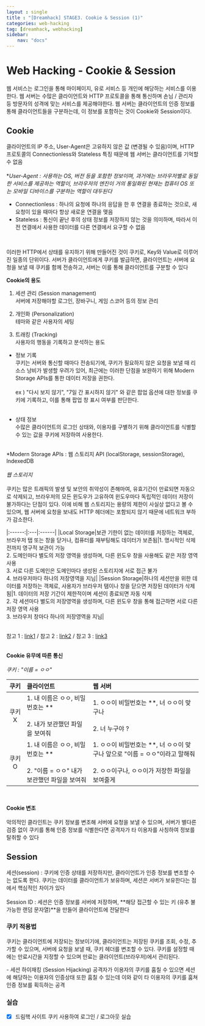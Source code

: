 ```yaml
---
layout : single
title : "[Dreamhack] STAGE3. Cookie & Session (1)"
categories: web-hacking
tag: [dreamhack, webhacking]
sidebar:
    nav: "docs"
---
```

# Web Hacking - Cookie & Session
웹 서비스는 로그인을 통해 마이페이지, 유로 서비스 등 개인에 해당하는 서비스를 이용한다. 웹 서버는 수많은 클라이언트와 HTTP 프로토콜을 통해 통신하며 손님 / 관리자 등 방문자의 성격에 맞는 서비스를 제공해야한다.
웹 서버는 클라이언트의 인증 정보를 통해 클라이언트들을 구분하는데, 이 정보를 포함하는 것이 Cookie와 Session이다.

## Cookie
클라이언트의 IP 주소, User-Agent은 고유하지 않은 값 (변경될 수 있음)이며, HTTP 프로토콜의 Connectionless와 Stateless 특징 때문에 웹 서버는 클라이언트를 기억할 수 없음<br><br>
**User-Agent : 사용하는 OS, 버전 등을 포함한 정보이며, 과거에는 브라우저별로 동일한 서비스를 제공하는 역할이, 브라우저의 엔진이 거의 통일화된 현재는 컴퓨터 OS 또는 모바일 디바이스를 구분하는 역할이 대두된다*<br>
- Connectionless : 하나의 요청에 하나의 응답을 한 후 연결을 종료하는 것으로, 새 요청이 있을 때마다 항상 새로운 연결을 맺음
- Stateless : 통신이 끝난 후의 상태 정보를 저장하지 않는 것을 의미하며, 따라서 이전 연결에서 사용한 데이터를 다른 연결에서 요구할 수 없음
<br>

이러한 HTTP에서 상태를 유지하기 위해 만들어진 것이 쿠키로, Key와 Value로 이루어진 일종의 단위이다. 서버가 클라이언트에게 쿠키를 발급하면, 클라이언트는 서버에 요청을 보낼 때 쿠키를 함께 전송하고, 서버는 이를 통해 클라이언트를 구분할 수 있다

**Cookie의 용도**<br>
1. 세션 관리 (Session management)<br>
서버에 저장해야할 로그인, 장바구니, 게임 스코어 등의 정보 관리

2. 개인화 (Personalization)<br>
테마와 같은 사용자의 세팅

3. 트래킹 (Tracking)<br>
사용자의 행동을 기록하고 분석하는 용도

- 정보 기록<br>
쿠키는 서버와 통신할 때마다 전송되기에, 쿠키가 필요하지 않은 요청을 보낼 때 리소스 낭비가 발생할 우려가 있어, 최근에는 이러한 단점을 보완하기 위해 Modern Storage APIs를 통한 데이터 저장을 권한다.<br><br>
ex ) "다시 보지 않기", "7일 간 표시하지 않기" 와 같은 팝업 옵션에 대한 정보를 쿠키에 기록하고, 이를 통해 팝업 창 표시 여부를 판단한다. <br><br>

- 상태 정보 <br>
수많은 클라이언트의 로그인 상태와, 이용자를 구별하기 위해 클라이언트를 식별할 수 있는 값을 쿠키에 저장하여 사용한다.<br><br>

*Modern Storage APIs : 웹 스토리지 API (localStorage, sessionStorage), IndexedDB<br><br>
*웹 스토리지*<br><br>
쿠키는 많은 트래픽의 발생 및 보안의 취약성이 존해마여, 유효기간이 만료되면 자동으로 삭제되고, 브라우저의 모든 윈도우가 고유하여 윈도우마다 독립적인 데이터 저장이 불가하다는 단점이 있다. 이에 비해 웹 스토리지는 용량의 제한이 사실상 없다고 볼 수 있으며, 웹 서버에 요청을 보내도 HTTP 헤더에는 포함되지 않기 때문에 네트워크 부하가 감소한다.


|:------:|:---|:------|
|Local Storage|보관 기한이 없는 데이터를 저장하는 객체로, 브라우저 탭 또는 창을 닫거나, 컴퓨터를 재부팅해도 데이터가 보존됨|1. 명시적인 삭제 전까지 영구적 보관이 가능<br>2. 도메인마다 별도의 저장 영역을 생성하며, 다른 윈도우 창을 사용해도 같은 저장 영역 사용<br>3. 서로 다른 도메인은 도메인마다 생성된 스토리지에 서로 접근 불가<br>4. 브라우저마다 하나의 저장영역을 지님|
|Session Storage|하나의 세션만을 위한 데이터를 저장하는 객체로, 사용자가 브라우저 탬이나 창을 닫으면 저장된 데이터가 삭제됨|1. 데이터의 저장 기간이 제한적이며 세션이 종료되면 자동 삭제<br>2. 각 세션마다 별도의 저장영역을 생성하며, 다른 윈도우 창을 통해 접근하면 서로 다른 저장 영역 사용<br>3. 브라우저 창마다 하나의 저장영역을 지님|

<br>
참고 1 : <a href = "https://blog.naver.com/hj_kim97/222589502109">link1</a> / 
참고 2 : <a href = "https://blog.naver.com/phongdaegi/222093156060">link2</a> /
참고 3 : <a href = "https://blog.naver.com/crud0626/222580021128">link3</a>
<br><br>

**Cookie 유무에 따른 통신**<br><br>
*쿠키 : "이름 = ㅇㅇ"*

|쿠키|클라이언트|웹 서버|
|:------:|:---|:------|
|쿠키 X|1. 내 이름은 ㅇㅇ, 비밀번호는 **<br><br> 2. 내가 보관했던 파일을 보여줘 |1. ㅇㅇ이 비밀번호는 **, 너 ㅇㅇ이 맞구나<br><br>2. 너 누구야 ?|
|쿠키 O|1. 내 이름은 ㅇㅇ, 비밀번호는 **<br><br> 2. "이름 = ㅇㅇ" 내가 보관했던 파일을 보여줘 |1. ㅇㅇ이 비밀번호는 **, 너 ㅇㅇ이 맞구나 앞으로 "이름 = ㅇㅇ"이라고 말해줘<br><br>2. ㅇㅇ이구나, ㅇㅇ이가 저장한 파일을 보여줄게|

<br>

**Cookie 변조**<br><br>
악의적인 클라인트는 쿠키 정보를 변조해 서버에 요청을 보낼 수 있으며, 서버가 별다른 검증 없이 쿠키를 통해 인증 정보를 식별한다면 공격자가 타 이용자를 사칭하여 정보를 탈취할 수 있다

## Session
세션(session) : 쿠키에 인증 상태를 저장하지만, 클라이언트가 인증 정보를 변조할 수는 없도록 한다. 쿠키는 데이터를 클라이언트가 보유하며, 세션은 서버가 보유한다는 점에서 핵심적인 차이가 있다 <br><br>
Session ID : 세션은 인증 정보를 서버에 저장하며, **해당 접근할 수 있는 키 (유추 불가능한 랜덤 문자열)**을 만들어 클라이언트에 전달한다

### 쿠키 적용법
쿠키는 클라이언트에 저장되는 정보이기에, 클라이언트는 저장된 쿠키를 조회, 수정, 추가할 수 있으며, 서버에 요청을 보낼 때, 쿠키 헤더를 변조할 수 있다. 쿠키를 설정할 때에는 만료시간을 지정할 수 있으며 만료는 클라이언트(브라우저)에서 관리된다. <br>

\- 세션 하이재킹 (Session Hijacking)
공격자가 이용자의 쿠키를 훔칠 수 있으면 세션에 해당하는 이용자의 인증상태 또한 훔칠 수 있는데 이와 같이 타 이용자의 쿠키를 훔쳐 인증 정보를 획득하는 공격<br>

### 실습
-  [x]  드림핵 사이트 쿠키 사용하여 로그인 / 로그아웃 실습
